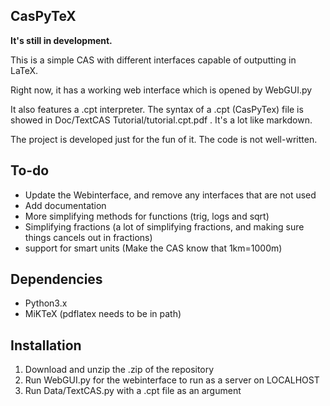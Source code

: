 CasPyTeX
------------------------------
**It's still in development.**

This is a simple CAS with different interfaces capable of outputting in LaTeX.

Right now, it has a working web interface which is opened by WebGUI.py

It also features a .cpt interpreter. The syntax of a .cpt (CasPyTex) file is showed in Doc/TextCAS Tutorial/tutorial.cpt.pdf . It's a lot like markdown.

The project is developed just for the fun of it. The code is not  well-written.

To-do
-------------
- Update the Webinterface, and remove any interfaces that are not used
- Add documentation
- More simplifying methods for functions (trig, logs and sqrt)
- Simplifying fractions (a lot of simplifying fractions, and making sure things cancels out in fractions)
- support for smart units (Make the CAS know that 1km=1000m)

Dependencies
-------------
- Python3.x
- MiKTeX (pdflatex needs to be in path)

Installation
--------------
1. Download and unzip the .zip of the repository
2. Run WebGUI.py for the webinterface to run as a server on LOCALHOST
3. Run Data/TextCAS.py with a .cpt file as an argument